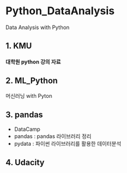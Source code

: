 # Python_DataAnalysis
Data Analysis with Python


## 1. KMU
#### 대학원 python 강의 자료  

## 2. ML_Python
머신러닝 with Pyton

## 3. pandas
* DataCamp
* pandas : pandas 라이브러리 정리
* pydata : 파이썬 라이브러리를 활용한 데이터분석

## 4. Udacity
